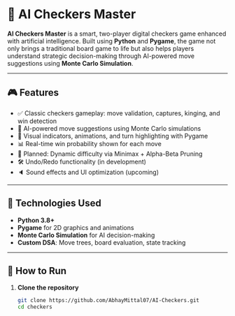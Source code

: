 
# 🧠 AI Checkers Master

**AI Checkers Master** is a smart, two-player digital checkers game enhanced with artificial intelligence. Built using **Python** and **Pygame**, the game not only brings a traditional board game to life but also helps players understand strategic decision-making through AI-powered move suggestions using **Monte Carlo Simulation**.

---

## 🎮 Features

- ✅ Classic checkers gameplay: move validation, captures, kinging, and win detection
- 🤖 AI-powered move suggestions using Monte Carlo simulations
- 🌟 Visual indicators, animations, and turn highlighting with Pygame
- 📊 Real-time win probability shown for each move
- 🔁 Planned: Dynamic difficulty via Minimax + Alpha-Beta Pruning
- 🛠️ Undo/Redo functionality (in development)
- 🔈 Sound effects and UI optimization (upcoming)

---

## 🧠 Technologies Used

- **Python 3.8+**
- **Pygame** for 2D graphics and animations
- **Monte Carlo Simulation** for AI decision-making
- **Custom DSA**: Move trees, board evaluation, state tracking

---

## 🚀 How to Run

1. **Clone the repository**
   ```bash
   git clone https://github.com/AbhayMittal07/AI-Checkers.git
   cd checkers
   

